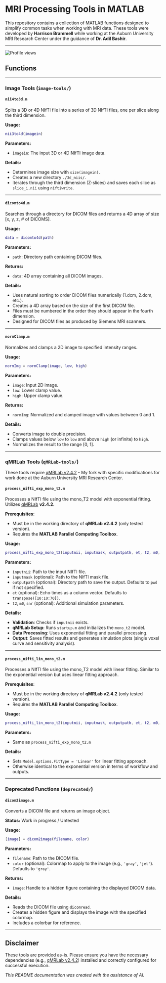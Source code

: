 # MRI Processing Tools in MATLAB

This repository contains a collection of MATLAB functions designed to simplify common tasks when working with MRI data. These tools were developed by **Harrison Brammell** while working at the Auburn University MRI Research Center under the guidance of **Dr. Adil Bashir**.

---

![Profile views](https://views.igorkowalczyk.dev/api/badge/harrisoncbrammell?style=classic)

## Functions

---

### Image Tools (`image-tools/`)

#### `nii4to3d.m`

Splits a 3D or 4D NIfTI file into a series of 3D NIfTI files, one per slice along the third dimension.

**Usage:**
```matlab
nii3to4d(imagein)
```

**Parameters:**
* `imagein`: The input 3D or 4D NIfTI image data.

**Details:**
* Determines image size with `size(imagein)`.
* Creates a new directory `./3d_niis/`.
* Iterates through the third dimension (Z-slices) and saves each slice as `slice_i.nii` using `niftiwrite`.

---

#### `dicomto4d.m`

Searches through a directory for DICOM files and returns a 4D array of size [x, y, z, # of DICOMS].

**Usage:**
```matlab
data = dicomto4d(path)
```

**Parameters:**
* `path`: Directory path containing DICOM files.

**Returns:**
* `data`: 4D array containing all DICOM images.

**Details:**
* Uses natural sorting to order DICOM files numerically (1.dcm, 2.dcm, etc.).
* Creates a 4D array based on the size of the first DICOM file.
* Files must be numbered in the order they should appear in the fourth dimension.
* Designed for DICOM files as produced by Siemens MRI scanners.

---

#### `normClamp.m`

Normalizes and clamps a 2D image to specified intensity ranges.

**Usage:**
```matlab
normImg = normClamp(image, low, high)
```

**Parameters:**
* `image`: Input 2D image.
* `low`: Lower clamp value.
* `high`: Upper clamp value.

**Returns:**
* `normImg`: Normalized and clamped image with values between 0 and 1.

**Details:**
* Converts image to double precision.
* Clamps values below `low` to `low` and above `high` (or infinite) to `high`.
* Normalizes the result to the range [0, 1].

---

### qMRLab Tools (`qMRLab-tools/`)

These tools require [qMRLab v2.4.2](https://github.com/harrisoncbrammell/qMRLab) - My fork with specific modifications for work done at the Auburn University MRI Research Center.

#### `process_nifti_exp_mono_t2.m`

Processes a NIfTI file using the mono_T2 model with exponential fitting. Utilizes [qMRLab](https://github.com/qMRLab/qMRLab) **v2.4.2**.

**Prerequisites:**
* Must be in the working directory of **qMRLab v2.4.2** (only tested version).
* Requires the **MATLAB Parallel Computing Toolbox**.

**Usage:**
```matlab
process_nifti_exp_mono_t2(inputnii, inputmask, outputpath, et, t2, m0, snr)
```

**Parameters:**
* `inputnii`: Path to the input NIfTI file.
* `inputmask` (optional): Path to the NIfTI mask file.
* `outputpath` (optional): Directory path to save the output. Defaults to `pwd` if not specified.
* `et` (optional): Echo times as a column vector. Defaults to `transpose([10:10:70])`.
* `t2`, `m0`, `snr` (optional): Additional simulation parameters.

**Details:**
* **Validation**: Checks if `inputnii` exists.
* **qMRLab Setup**: Runs `startup.m` and initializes the `mono_t2` model.
* **Data Processing**: Uses exponential fitting and parallel processing.
* **Output**: Saves fitted results and generates simulation plots (single voxel curve and sensitivity analysis).

---

#### `process_nifti_lin_mono_t2.m`

Processes a NIfTI file using the mono_T2 model with linear fitting. Similar to the exponential version but uses linear fitting approach.

**Prerequisites:**
* Must be in the working directory of **qMRLab v2.4.2** (only tested version).
* Requires the **MATLAB Parallel Computing Toolbox**.

**Usage:**
```matlab
process_nifti_lin_mono_t2(inputnii, inputmask, outputpath, et, t2, m0, snr)
```

**Parameters:**
* Same as `process_nifti_exp_mono_t2.m`

**Details:**
* Sets `Model.options.FitType = 'Linear'` for linear fitting approach.
* Otherwise identical to the exponential version in terms of workflow and outputs.

---

### Deprecated Functions (`deprecated/`)

#### `dicom2image.m`

Converts a DICOM file and returns an image object.

**Status:** Work in progress / Untested

**Usage:**
```matlab
[image] = dicom2image(filename, color)
```

**Parameters:**
* `filename`: Path to the DICOM file.
* `color` (optional): Colormap to apply to the image (e.g., `'gray'`, `'jet'`). Defaults to `'gray'`.

**Returns:**
* `image`: Handle to a hidden figure containing the displayed DICOM data.

**Details:**
* Reads the DICOM file using `dicomread`.
* Creates a hidden figure and displays the image with the specified colormap.
* Includes a colorbar for reference.

---

## Disclaimer

These tools are provided as-is. Please ensure you have the necessary dependencies (e.g., [qMRLab v2.4.2](https://github.com/qMRLab/qMRLab/releases/tag/v2.4.2)) installed and correctly configured for successful execution.

*This README documentation was created with the assistance of AI.*

